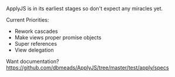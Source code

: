 ApplyJS is in its earliest stages so don't expect any miracles yet.

Current Priorities:

- Rework cascades
- Make views proper promise objects
- Super references
- View delegation

Want documentation? https://github.com/dbmeads/ApplyJS/tree/master/test/apply/specs
